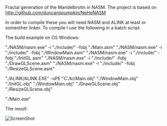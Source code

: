 Fractal generation of the Mandelbrotin in NASM. The project is based on http://github.com/duncanspumpkin/NeHeNASM

In order to compile these you will need NASM and ALINK at least or someother linker. To compile I use the following in a batch script.

The build example on OS Windows:

"./NASM/nasm.exe" -i "./include/" -fobj "./Main.asm"
"./NASM/nasm.exe" -i "./include/" -fobj "./WindowMain.asm"
"./NASM/nasm.exe" -i "./include/" -fobj "./InitGL.asm"
"./NASM/nasm.exe" -i "./include/" -fobj "./DrawGLScene.asm"
"./NASM/nasm.exe" -i "./include/" -fobj "./ResizeGLScene.asm"

"./ALINK/ALINK.EXE" -oPE "C:/kr/Main.obj" "./WindowMain.obj" "./InitGL.obj" "./WindowMain.obj" "./DrawGLScene.obj" "./ResizeGLScene.obj"

"./Main.exe"

The result:

![ScreenShot](https://github.com/DarkRiDDeR/mandelbrotin-fractal-generation-NASM/blob/master/result.png?raw=true)

